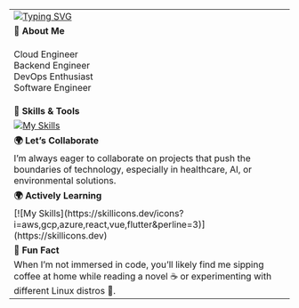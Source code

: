 <table>
    <tr>
        <td colspan="2">
            <a href="https://github.com/yourusername" target="_blank">
                <img src="https://readme-typing-svg.herokuapp.com?font=Fira+Code&weight=500&size=25&pause=1000&color=F75459&center=false&vCenter=true&width=435&lines=Judy.G!;Backend+%26+Cloud+Engineer" alt="Typing SVG" />
            </a>
        </td>
    </tr>
    <tr>
        <td colspan="2"><strong>🚀 About Me</strong></td>
    </tr>
    <tr>
        <td>
       <p>
    Cloud Engineer<br>
    Backend Engineer<br>
    DevOps Enthusiast<br>
    Software Engineer
      </p>
        </td>
           </tr>
    <tr>
        <td colspan="1"><strong>🔧 Skills & Tools</strong></td>
    </tr>
    <tr>
        <td colspan="1">
            <a href="https://skillicons.dev/icons?i=aws,jenkins,php,python,bash,fastapi,postman,linux,terraform,ansible,docker,dynamodb,kubernetes,git,&perline=3" target="_blank">
                <img src="https://skillicons.dev/icons?i=aws,jenkins,php,python,bash,fastapi,postman,linux,terraform,ansible,docker,dynamodb,kubernetes,git,&perline=5" alt="My Skills" />
            </a>
        </td>
    </tr>
    <tr>
        <td colspan="1"><strong>🌍 Let’s Collaborate</strong></td>
    </tr>
    <tr>
        <td colspan="2">
           I’m always eager to collaborate on projects that push the boundaries of technology, especially in healthcare, AI, or environmental solutions.
        </td>
    </tr>
    <tr>
          <tr>
        <td colspan="1"><strong>🌍 Actively Learning</strong></td>
    </tr>
    <tr>
        <td colspan="2">
         [![My Skills](https://skillicons.dev/icons?i=aws,gcp,azure,react,vue,flutter&perline=3)](https://skillicons.dev)
    </tr>
    <tr>
        <td colspan="1"><strong>💬 Fun Fact</strong></td>
    </tr>
    <tr>
        <td colspan="2">
            When I’m not immersed in code, you’ll likely find me sipping coffee at home while reading a novel ☕ or experimenting with different Linux distros 🐧.
        </td>
    </tr>
</table>
